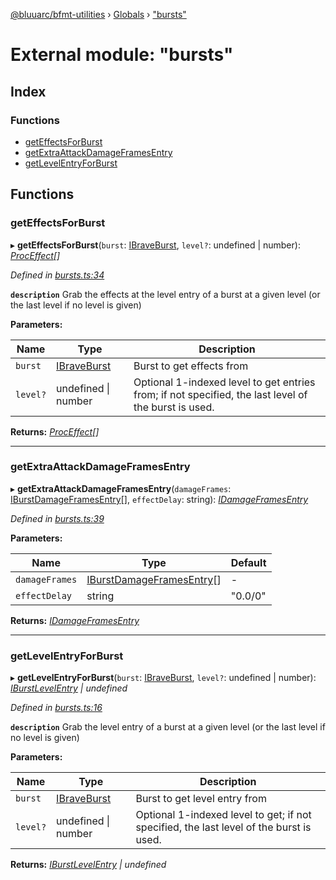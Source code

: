[@bluuarc/bfmt-utilities](../README.md) › [Globals](../globals.md) › ["bursts"](_bursts_.md)

# External module: "bursts"

## Index

### Functions

* [getEffectsForBurst](_bursts_.md#geteffectsforburst)
* [getExtraAttackDamageFramesEntry](_bursts_.md#getextraattackdamageframesentry)
* [getLevelEntryForBurst](_bursts_.md#getlevelentryforburst)

## Functions

###  getEffectsForBurst

▸ **getEffectsForBurst**(`burst`: [IBraveBurst](../interfaces/_datamine_types_.ibraveburst.md), `level?`: undefined | number): *[ProcEffect](_datamine_types_.md#proceffect)[]*

*Defined in [bursts.ts:34](https://github.com/BluuArc/bfmt-utilities/blob/d4dfbbc/src/bursts.ts#L34)*

**`description`** Grab the effects at the level entry of a burst at a given level (or the last level if no level is given)

**Parameters:**

Name | Type | Description |
------ | ------ | ------ |
`burst` | [IBraveBurst](../interfaces/_datamine_types_.ibraveburst.md) | Burst to get effects from |
`level?` | undefined &#124; number | Optional 1-indexed level to get entries from; if not specified, the last level of the burst is used.  |

**Returns:** *[ProcEffect](_datamine_types_.md#proceffect)[]*

___

###  getExtraAttackDamageFramesEntry

▸ **getExtraAttackDamageFramesEntry**(`damageFrames`: [IBurstDamageFramesEntry](../interfaces/_datamine_types_.iburstdamageframesentry.md)[], `effectDelay`: string): *[IDamageFramesEntry](../interfaces/_datamine_types_.idamageframesentry.md)*

*Defined in [bursts.ts:39](https://github.com/BluuArc/bfmt-utilities/blob/d4dfbbc/src/bursts.ts#L39)*

**Parameters:**

Name | Type | Default |
------ | ------ | ------ |
`damageFrames` | [IBurstDamageFramesEntry](../interfaces/_datamine_types_.iburstdamageframesentry.md)[] | - |
`effectDelay` | string | "0.0/0" |

**Returns:** *[IDamageFramesEntry](../interfaces/_datamine_types_.idamageframesentry.md)*

___

###  getLevelEntryForBurst

▸ **getLevelEntryForBurst**(`burst`: [IBraveBurst](../interfaces/_datamine_types_.ibraveburst.md), `level?`: undefined | number): *[IBurstLevelEntry](../interfaces/_datamine_types_.iburstlevelentry.md) | undefined*

*Defined in [bursts.ts:16](https://github.com/BluuArc/bfmt-utilities/blob/d4dfbbc/src/bursts.ts#L16)*

**`description`** Grab the level entry of a burst at a given level (or the last level if no level is given)

**Parameters:**

Name | Type | Description |
------ | ------ | ------ |
`burst` | [IBraveBurst](../interfaces/_datamine_types_.ibraveburst.md) | Burst to get level entry from |
`level?` | undefined &#124; number | Optional 1-indexed level to get; if not specified, the last level of the burst is used.  |

**Returns:** *[IBurstLevelEntry](../interfaces/_datamine_types_.iburstlevelentry.md) | undefined*
